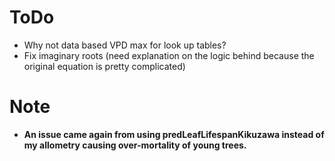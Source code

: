 # ToDo

* Why not data based VPD max for look up tables?
* Fix imaginary roots (need explanation on the logic behind because the original equation is pretty complicated)

# Note

* **An issue came again from using predLeafLifespanKikuzawa instead of my allometry causing over-mortality of young trees.**
